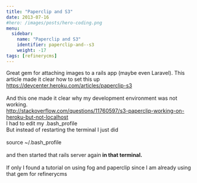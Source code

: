 ```yaml
---
title: "Paperclip and S3"
date: 2013-07-16
#hero: /images/posts/hero-coding.png
menu:
  sidebar:
    name: "Paperclip and S3"
    identifier: paperclip-and--s3
    weight: -17
tags: [refinerycms]
---
```


Great gem for attaching images to a rails app (maybe even Laravel). This article made it clear how to set this up<br><a href="https://devcenter.heroku.com/articles/paperclip-s3" target="" rel="">https://devcenter.heroku.com/articles/paperclip-s3</a><br><br>And this one made it clear why my development environment was not working.<br><a href="http://stackoverflow.com/questions/11760597/s3-paperclip-working-on-heroku-but-not-localhost" target="" rel="">http://stackoverflow.com/questions/11760597/s3-paperclip-working-on-heroku-but-not-localhost</a><br>I had to edit my .bash_profile<br>But instead of restarting the terminal I just did&nbsp;<br><br>source ~/.bash_profile&nbsp;<br><br>and then started that rails server again<b> in that terminal.</b><br><br>If only I found a tutorial on using fog and paperclip since I am already using that gem for refinerycms<br><br>